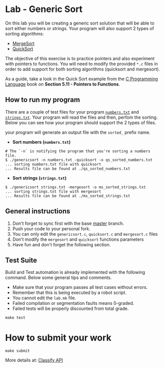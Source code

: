 Lab - Generic Sort
==================

On this lab you will be creating a generic sort solution that will be
able to sort either numbers or strings. Your program will also support
2 types of sorting algorithms:

- [MergeSort](https://en.wikipedia.org/wiki/Merge_sort)
- [QuickSort](https://en.wikipedia.org/wiki/Quicksort)

The objective of this exercise is to practice pointers and also
experiment with pointers to functions. You will need to modify the
provided `*.c` files in order to add support for both sorting
algorithms (quicksort and mergesort).

As a guide, take a look in the Quick Sort example from the [C
Programming
Language](https://www.amazon.com/Programming-Language-2nd-Brian-Kernighan/dp/0131103628)
book on **Section 5.11 - Pointers to Functions**.


How to run my program
---------------------

There are a couple of test files for your program
[`numbers.txt`](./numbers.txt) and
[`strings.txt`](./strings.txt). Your program will read the files and
then, perfom the sorting. Below you can see how your program should
support the 2 types of files.

your program will generate an output file with the `sorted_` prefix name.

- **Sort numbers (`numbers.txt`)**
```
# The `-n` is notifying the program that you're sorting a numbers file.
$ ./genericsort -n numbers.txt -quicksort -o qs_sorted_numbers.txt
... sorting numbers.txt file with quicksort
... Results file can be found at ./qs_sorted_numbers.txt
```

- **Sort strings (`strings.txt`)**
```
$ ./genericsort strings.txt -mergesort -o ms_sorted_strings.txt
... sorting strings.txt file with mergesort
... Results file can be found at ./ms_sorted_strings.txt
```


General instructions
--------------------
1. Don't forget to sync first with the base [master](https://github.com/CodersSquad/ap-labs) branch.
2. Push your code to your personal fork.
3. You can only edit the `genericsort.c`, `quicksort.c` and `mergesort.c` files
4. Don't modify the `mergesort` and `quicksort` functions parameters
5. Have fun and don't forget the following section.

Test Suite
----------
Build and Test automation is already implemented with the following command. Below some general tips and comments.

- Make sure that your program passes all test cases without errors.
- Remember that this is being executed by a robot script.
- You cannot edit the `lab.mk` file.
- Failed compilation or segmentation faults means 0-graded.
- Failed tests will be properly discounted from total grade.

```
make test
```

How to submit your work
=======================
```
make submit
```
More details at: [Classify API](../../classify.md)

